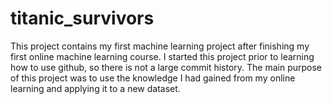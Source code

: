 # titanic_survivors
This project contains my first machine learning project after finishing my first online machine learning course.
I started this project prior to learning how to use github, so there is not a large commit history. The main purpose
of this project was to use the knowledge I had gained from my online learning and applying it to a new dataset.
